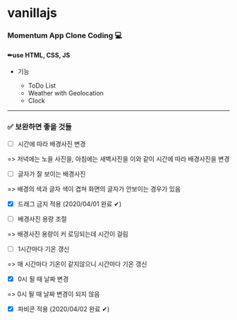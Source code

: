 # vanillajs

### Momentum App Clone Coding 💻

#### ✏use HTML, CSS, JS

- 기능

  - ToDo List
  - Weather with Geolocation
  - Clock

<hr/>

### ✅ 보완하면 좋을 것들

- [ ] 시간에 따라 배경사진 변경

=> 저녁에는 노을 사진을, 아침에는 새벽사진을 이와 같이 시간에 따라 배경사진을 변경

- [ ] 글자가 잘 보이는 배경사진

=> 배경의 색과 글자 색이 겹쳐 화면의 글자가 안보이는 경우가 있음

- [x] 드래그 금지 적용 (2020/04/01 완료 ✔)

- [ ] 배경사진 용량 조절

=> 배경사진 용량이 커 로딩되는데 시간이 걸림

- [ ] 1시간마다 기온 갱신

=> 매 시간마다 기온이 같지않으니 시간마다 기온 갱신

- [x] 0시 될 때 날짜 변경

=> 0시 될 때 날짜 변경이 되지 않음

- [x] 파비콘 적용 (2020/04/02 완료 ✔)
